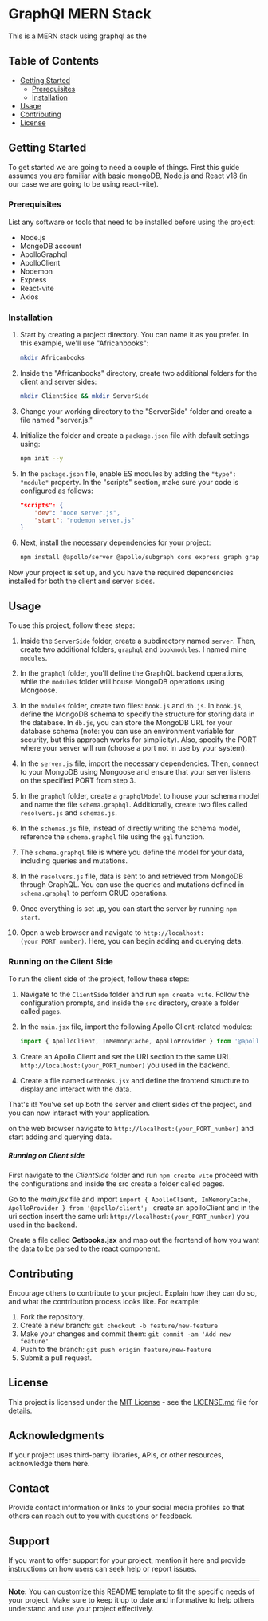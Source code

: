 # GraphQl MERN Stack

This is a MERN stack using graphql as the 
## Table of Contents

- [Getting Started](#getting-started)
  - [Prerequisites](#prerequisites)
  - [Installation](#installation)
- [Usage](#usage)
- [Contributing](#contributing)
- [License](#license)

## Getting Started

To get started we are going to need a couple of things. First this guide assumes you are familiar with basic mongoDB, Node.js and React v18 (in our case we are going to be using react-vite).

### Prerequisites

List any software or tools that need to be installed before using the project:

- Node.js
- MongoDB account
- ApolloGraphql
- ApolloClient
- Nodemon
- Express
- React-vite
- Axios


### Installation

1. Start by creating a project directory. You can name it as you prefer. In this example, we'll use "Africanbooks":

    ```bash
    mkdir Africanbooks
    ```

2. Inside the "Africanbooks" directory, create two additional folders for the client and server sides:

    ```bash
    mkdir ClientSide && mkdir ServerSide
    ```

3. Change your working directory to the "ServerSide" folder and create a file named "server.js."

4. Initialize the folder and create a `package.json` file with default settings using:

    ```bash
    npm init --y
    ```

5. In the `package.json` file, enable ES modules by adding the `"type": "module"` property. In the "scripts" section, make sure your code is configured as follows:

    ```json
    "scripts": {
        "dev": "node server.js",
        "start": "nodemon server.js"
    }
    ```

6. Next, install the necessary dependencies for your project:

    ```bash
    npm install @apollo/server @apollo/subgraph cors express graph graphql-tag mongoose nodemon
    ```

Now your project is set up, and you have the required dependencies installed for both the client and server sides.


## Usage

To use this project, follow these steps:

1. Inside the `ServerSide` folder, create a subdirectory named `server`. Then, create two additional folders, `graphql` and `bookmodules`. I named mine `modules`.

2. In the `graphql` folder, you'll define the GraphQL backend operations, while the `modules` folder will house MongoDB operations using Mongoose.

3. In the `modules` folder, create two files: `book.js` and `db.js`. In `book.js`, define the MongoDB schema to specify the structure for storing data in the database. In `db.js`, you can store the MongoDB URL for your database schema (note: you can use an environment variable for security, but this approach works for simplicity). Also, specify the PORT where your server will run (choose a port not in use by your system).

4. In the `server.js` file, import the necessary dependencies. Then, connect to your MongoDB using Mongoose and ensure that your server listens on the specified PORT from step 3.

5. In the `graphql` folder, create a `graphqlModel` to house your schema model and name the file `schema.graphql`. Additionally, create two files called `resolvers.js` and `schemas.js`.

6. In the `schemas.js` file, instead of directly writing the schema model, reference the `schema.graphql` file using the `gql` function.

7. The `schema.graphql` file is where you define the model for your data, including queries and mutations.

8. In the `resolvers.js` file, data is sent to and retrieved from MongoDB through GraphQL. You can use the queries and mutations defined in `schema.graphql` to perform CRUD operations.

9. Once everything is set up, you can start the server by running `npm start`.

10. Open a web browser and navigate to `http://localhost:(your_PORT_number)`. Here, you can begin adding and querying data.

### Running on the Client Side

To run the client side of the project, follow these steps:

1. Navigate to the `ClientSide` folder and run `npm create vite`. Follow the configuration prompts, and inside the `src` directory, create a folder called `pages`.

2. In the `main.jsx` file, import the following Apollo Client-related modules:

    ```javascript
    import { ApolloClient, InMemoryCache, ApolloProvider } from '@apollo/client';
    ```

3. Create an Apollo Client and set the URI section to the same URL `http://localhost:(your_PORT_number)` you used in the backend.

4. Create a file named `Getbooks.jsx` and define the frontend structure to display and interact with the data.

That's it! You've set up both the server and client sides of the project, and you can now interact with your application.


on the web browser navigate to `http://localhost:(your_PORT_number)` and start adding and querying data.

##### Running on Client side
First navigate to the *ClientSide* folder and run `npm create vite` proceed with the configurations and inside the src create a folder called pages.

Go to the *main.jsx* file and import `import { ApolloClient, InMemoryCache, ApolloProvider } from '@apollo/client';
`
create an apolloClient and in the uri section insert the same url: `http://localhost:(your_PORT_number)` you used in the backend.

Create a file called **Getbooks.jsx** and map out the frontend of how you want the data to be parsed to the react component.


## Contributing

Encourage others to contribute to your project. Explain how they can do so, and what the contribution process looks like. For example:

1. Fork the repository.
2. Create a new branch: `git checkout -b feature/new-feature`
3. Make your changes and commit them: `git commit -am 'Add new feature'`
4. Push to the branch: `git push origin feature/new-feature`
5. Submit a pull request.

## License

This project is licensed under the [MIT License](LICENSE.md) - see the [LICENSE.md](LICENSE.md) file for details.

## Acknowledgments

If your project uses third-party libraries, APIs, or other resources, acknowledge them here.

## Contact

Provide contact information or links to your social media profiles so that others can reach out to you with questions or feedback.

## Support

If you want to offer support for your project, mention it here and provide instructions on how users can seek help or report issues.

---

**Note:** You can customize this README template to fit the specific needs of your project. Make sure to keep it up to date and informative to help others understand and use your project effectively.
